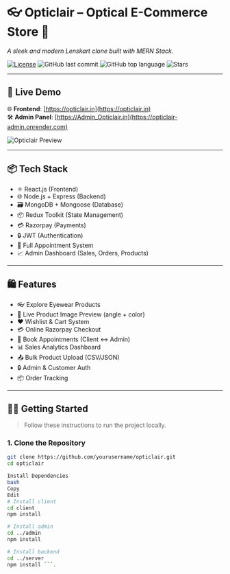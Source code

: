 # 👓 Opticlair – Optical E-Commerce Store 🛒  
*A sleek and modern Lenskart clone built with MERN Stack.*

[![License](https://img.shields.io/github/license/yourusername/opticlair)](LICENSE)
![GitHub last commit](https://img.shields.io/github/last-commit/yourusername/opticlair)
![GitHub top language](https://img.shields.io/github/languages/top/yourusername/opticlair)
![Stars](https://img.shields.io/github/stars/yourusername/opticlair?style=social)

---

## 🚀 Live Demo

🌐 **Frontend**: [https://opticlair.in](https://opticlair.in)  
🛠️ **Admin Panel**: [https://Admin_Opticlair.in](https://opticlair-admin.onrender.com)

![Opticlair Preview](https://your-image-or-gif-link.com/demo.gif)

---

## 📦 Tech Stack

- ⚛️ React.js (Frontend)
- 🌐 Node.js + Express (Backend)
- 🗃️ MongoDB + Mongoose (Database)
- 📦 Redux Toolkit (State Management)
- 💳 Razorpay (Payments)
- 🔒 JWT (Authentication)
- 📅 Full Appointment System
- 📈 Admin Dashboard (Sales, Orders, Products)

---

## 🛍️ Features

- 👓 Explore Eyewear Products
- 🎨 Live Product Image Preview (angle + color)
- ❤️ Wishlist & Cart System
- 💳 Online Razorpay Checkout
- 📅 Book Appointments (Client ↔ Admin)
- 📊 Sales Analytics Dashboard
- 📤 Bulk Product Upload (CSV/JSON)
- 🔒 Admin & Customer Auth
- 📦 Order Tracking

---

## 🧑‍💻 Getting Started

> Follow these instructions to run the project locally.

### 1. Clone the Repository

```bash
git clone https://github.com/yourusername/opticlair.git
cd opticlair 

Install Dependencies
bash
Copy
Edit
# Install client
cd client
npm install

# Install admin
cd ../admin
npm install

# Install backend
cd ../server
npm install ```.

